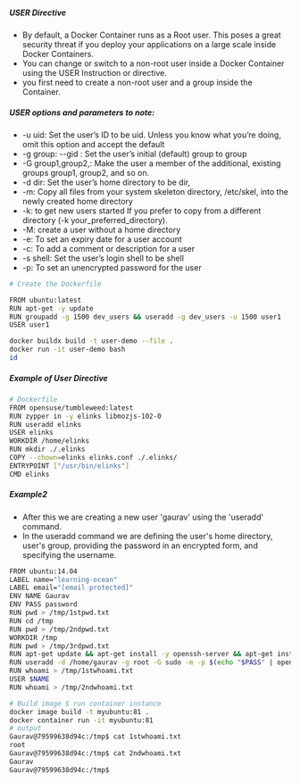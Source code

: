 ##### USER Directive
- By default, a Docker Container runs as a Root user. This poses a great security threat if you deploy your applications on a large scale inside Docker Containers.
- You can change or switch to a non-root user inside a Docker Container using the USER Instruction or directive.
- you first need to create a non-root user and a group inside the Container.

##### USER options and parameters to note:
- -u uid: Set the user’s ID to be uid. Unless you know what you’re doing, omit this option and accept the default
- -g group: --gid : Set the user’s initial (default) group to group
- -G group1,group2,: Make the user a member of the additional, existing groups group1, group2, and so on.
- -d dir: Set the user’s home directory to be dir,
- -m: Copy all files from your system skeleton directory, /etc/skel, into the newly created home directory
- -k: to get new users started If you prefer to copy from a different directory (-k your_preferred_directory).
- -M: create a user without a home directory
- -e: To set an expiry date for a user account
- -c: To add a comment or description for a user
- -s shell: Set the user’s login shell to be shell
- -p: To set an unencrypted password for the user

``````sh
# Create the Dockerfile

FROM ubuntu:latest
RUN apt-get -y update
RUN groupadd -g 1500 dev_users && useradd -g dev_users -u 1500 user1
USER user1

docker buildx build -t user-demo --file .
docker run -it user-demo bash
id

``````
##### Example of User Directive


``````sh
# Dockerfile
FROM opensuse/tumbleweed:latest
RUN zypper in -y elinks libmozjs-102-0
RUN useradd elinks
USER elinks
WORKDIR /home/elinks
RUN mkdir ./.elinks
COPY --chown=elinks elinks.conf ./.elinks/
ENTRYPOINT ["/usr/bin/elinks"]
CMD elinks


``````
##### Example2
- After this we are creating a new user 'gaurav' using the 'useradd' command.
- In the useradd command we are defining the user's home directory, user's group, providing the password in an encrypted form, and specifying the username.

``````sh
FROM ubuntu:14.04
LABEL name="learning-ocean"
LABEL email="[email protected]"
ENV NAME Gaurav
ENV PASS password
RUN pwd > /tmp/1stpwd.txt
RUN cd /tmp
RUN pwd > /tmp/2ndpwd.txt
WORKDIR /tmp
RUN pwd > /tmp/3rdpwd.txt
RUN apt-get update && apt-get install -y openssh-server && apt-get install -y python
RUN useradd -d /home/gaurav -g root -G sudo -m -p $(echo "$PASS" | openssl passwd -1 -stdin) $NAME
RUN whoami > /tmp/1stwhoami.txt
USER $NAME
RUN whoami > /tmp/2ndwhoami.txt

# Build image $ run container instance
docker image build -t myubuntu:81 .
docker container run -it myubuntu:81
# output
Gaurav@79599638d94c:/tmp$ cat 1stwhoami.txt
root
Gaurav@79599638d94c:/tmp$ cat 2ndwhoami.txt
Gaurav
Gaurav@79599638d94c:/tmp$
``````
``````sh



``````
